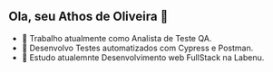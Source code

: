 ## Ola, seu Athos de Oliveira 👋
- 🔭 Trabalho atualmente como Analista de Teste QA.
- 🔭 Desenvolvo Testes automatizados com Cypress e Postman.
- 🌱 Estudo atualemnte Desenvolvimento web FullStack na Labenu.

<!--
**athosoli/athosoli** is a ✨ _special_ ✨ repository because its `README.md` (this file) appears on your GitHub profile.

Here are some ideas to get you started:

- 🔭 I’m currently working on ...
- 🌱 I’m currently learning ...
- 👯 I’m looking to collaborate on ...
- 🤔 I’m looking for help with ...
- 💬 Ask me about ...
- 📫 How to reach me: ...
- 😄 Pronouns: ...
- ⚡ Fun fact: ...
-->

